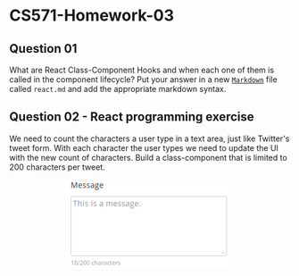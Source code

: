 # CS571-Homework-03
## Question 01
What are React Class-Component Hooks and when each one of them is called in the component lifecycle? Put your answer in a new [`Markdown`](https://github.com/adam-p/markdown-here/wiki/Markdown-Cheatsheet) file called `react.md` and add the appropriate markdown syntax.
  
## Question 02 - React programming exercise
We need to count the characters a user type in a text area, just like Twitter's tweet form. With each character the user types we need to update the UI with the new count of characters. Build a class-component that is limited to 200 characters per tweet.
  
<p align="center">
  <img width="304" height="160" src="./screenshot.png">
</p>

